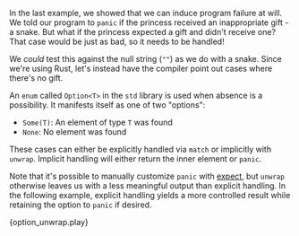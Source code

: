 In the last example, we showed that we can induce program failure at will. 
We told our program to `panic` if the princess received an inappropriate 
gift - a snake. But what if the princess expected a gift and didn't receive 
one? That case would be just as bad, so it needs to be handled!

We *could* test this against the null string (`""`) as we do with a snake. 
Since we're using Rust, let's instead have the compiler point out cases 
where there's no gift.

An `enum` called `Option<T>` in the `std` library is used when absence is a 
possibility. It manifests itself as one of two "options":

* `Some(T)`: An element of type `T` was found
* `None`: No element was found

These cases can either be explicitly handled via `match` or implicitly with 
`unwrap`. Implicit handling will either return the inner element or `panic`.

Note that it's possible to manually customize `panic` with [expect][expect], 
but `unwrap` otherwise leaves us with a less meaningful output than explicit 
handling. In the following example, explicit handling yields a more 
controlled result while retaining the option to `panic` if desired.

{option_unwrap.play}

[expect]: https://doc.rust-lang.org/std/option/enum.Option.html#method.expect
